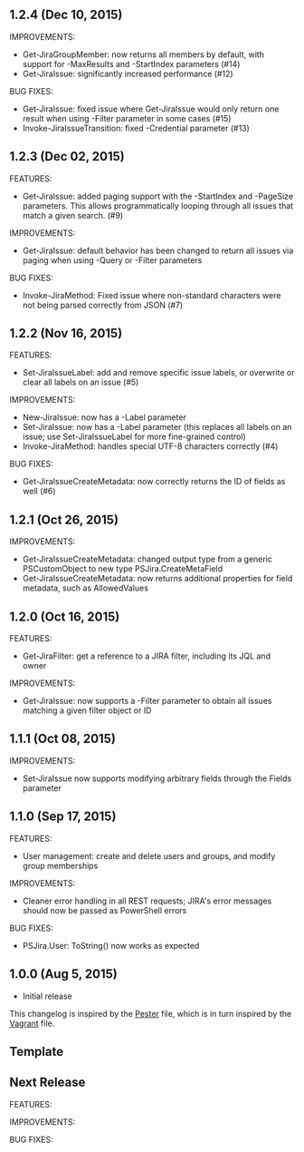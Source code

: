 ## 1.2.4 (Dec 10, 2015)
IMPROVEMENTS:
  - Get-JiraGroupMember: now returns all members by default, with support for -MaxResults and -StartIndex parameters (#14)
  - Get-JiraIssue: significantly increased performance (#12)
  
BUG FIXES:
  - Get-JiraIssue: fixed issue where Get-JiraIssue would only return one result when using -Filter parameter in some cases (#15)
  - Invoke-JiraIssueTransition: fixed -Credential parameter (#13)

## 1.2.3 (Dec 02, 2015)
FEATURES:
  - Get-JiraIssue: added paging support with the -StartIndex and -PageSize parameters. This allows programmatically looping through all issues that match a given search. (#9)

IMPROVEMENTS:
  - Get-JiraIssue: default behavior has been changed to return all issues via paging when using -Query or -Filter parameters

BUG FIXES:
  - Invoke-JiraMethod: Fixed issue where non-standard characters were not being parsed correctly from JSON (#7)

## 1.2.2 (Nov 16, 2015)
FEATURES:
  - Set-JiraIssueLabel: add and remove specific issue labels, or overwrite or clear all labels on an issue (#5)

IMPROVEMENTS:
  - New-JiraIssue: now has a -Label parameter
  - Set-JiraIssue: now has a -Label parameter (this replaces all labels on an issue; use Set-JiraIssueLabel for more fine-grained control)
  - Invoke-JiraMethod: handles special UTF-8 characters correctly (#4)

BUG FIXES:
  - Get-JiraIssueCreateMetadata: now correctly returns the ID of fields as well (#6)

## 1.2.1 (Oct 26, 2015)
IMPROVEMENTS:
  - Get-JiraIssueCreateMetadata: changed output type from a generic PSCustomObject to new type PSJira.CreateMetaField
  - Get-JiraIssueCreateMetadata: now returns additional properties for field metadata, such as AllowedValues

## 1.2.0 (Oct 16, 2015)

FEATURES:
  - Get-JiraFilter: get a reference to a JIRA filter, including its JQL and owner

IMPROVEMENTS:
  - Get-JiraIssue: now supports a -Filter parameter to obtain all issues matching a given filter object or ID

## 1.1.1 (Oct 08, 2015)

IMPROVEMENTS:
  - Set-JiraIssue now supports modifying arbitrary fields through the Fields parameter

## 1.1.0 (Sep 17, 2015)

FEATURES:
  - User management: create and delete users and groups, and modify group memberships

IMPROVEMENTS:
  - Cleaner error handling in all REST requests; JIRA's error messages should now be passed as PowerShell errors

BUG FIXES:
  - PSJira.User: ToString() now works as expected

## 1.0.0 (Aug 5, 2015)

  - Initial release
  
This changelog is inspired by the 
[Pester](https://github.com/pester/Pester/blob/master/CHANGELOG.md) file, which
is in turn inspired by the 
[Vagrant](https://github.com/mitchellh/vagrant/blob/master/CHANGELOG.md) file.

## Template

## Next Release

FEATURES:

IMPROVEMENTS:

BUG FIXES: